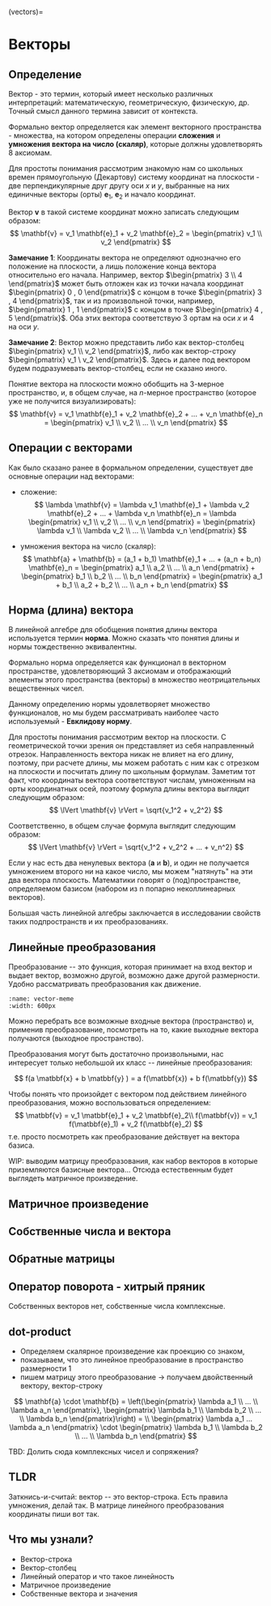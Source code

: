 (vectors)=
# Векторы

## Определение

Вектор - это термин, который имеет несколько различных интерпретаций: математическую, геометрическую, физическую, др. Точный смысл данного термина зависит от контекста.

Формально вектор определяется как элемент векторного пространства - множества, на котором определены операции **сложения** и **умножения вектора на число (скаляр)**, которые должны удовлетворять 8 аксиомам.

Для простоты понимания рассмотрим знакомую нам со школьных времен прямоугольную (Декартову) систему координат на плоскости - две перпендикулярные друг другу оси $x$ и $y$, выбранные на них единичные векторы (орты) $\mathbf{e}_1$, $\mathbf{e}_2$ и начало координат.

Вектор $\mathbf{v}$ в такой системе координат можно записать следующим образом:
$$
\mathbf{v} = v_1 \mathbf{e}_1 + v_2 \mathbf{e}_2 = \begin{pmatrix} v_1 \\ v_2 \end{pmatrix}
$$

**Замечание 1**: Координаты вектора не определяют однозначно его положение на плоскости, а лишь положение конца вектора относительно его начала. Например, вектор $\begin{pmatrix} 3 \\ 4 \end{pmatrix}$ может быть отложен как из точки начала координат $\begin{pmatrix} 0 , 0 \end{pmatrix}$ с концом в точке $\begin{pmatrix} 3 , 4 \end{pmatrix}$, так и из произвольной точки, например, $\begin{pmatrix} 1 , 1 \end{pmatrix}$ с концом в точке $\begin{pmatrix} 4 , 5 \end{pmatrix}$. Оба этих вектора соответствую 3 ортам на оси $x$ и 4 на оси $y$.

**Замечание 2**: Вектор можно представить либо как вектор-столбец $\begin{pmatrix} v_1 \\ v_2 \end{pmatrix}$, либо как вектор-строку $\begin{pmatrix} v_1 \ v_2 \end{pmatrix}$. Здесь и далее под вектором будем подразумевать вектор-столбец, если не сказано иного.

Понятие вектора на плоскости можно обобщить на 3-мерное пространство, и, в общем случае, на $n$-мерное пространство (которое уже не получится визуализировать):
$$
\mathbf{v} = v_1 \mathbf{e}_1 + v_2 \mathbf{e}_2 + ... + v_n \mathbf{e}_n = \begin{pmatrix} v_1 \\ v_2 \\ ... \\ v_n \end{pmatrix}
$$

## Операции с векторами

Как было сказано ранее в формальном определении, существует две основные операции над векторами:

- сложение:
$$
\lambda \mathbf{v} = \lambda v_1 \mathbf{e}_1 + \lambda v_2 \mathbf{e}_2 + ... + \lambda v_n \mathbf{e}_n = \lambda  \begin{pmatrix} v_1 \\ v_2 \\ ... \\ v_n \end{pmatrix} = \begin{pmatrix} \lambda v_1 \\ \lambda v_2 \\ ... \\ \lambda v_n \end{pmatrix}
$$

- умножения вектора на число (скаляр):
$$
\mathbf{a} + \mathbf{b} = (a_1 + b_1) \mathbf{e}_1 + ... + (a_n + b_n) \mathbf{e}_n = \begin{pmatrix} a_1 \\ a_2 \\ ... \\ a_n \end{pmatrix} + \begin{pmatrix} b_1 \\ b_2 \\ ... \\ b_n \end{pmatrix} = \begin{pmatrix} a_1 + b_1 \\ a_2 + b_2 \\ ... \\ a_n + b_n \end{pmatrix}
$$

## Норма (длина) вектора

В линейной алгебре для обобщения понятия длины вектора используется термин **норма**. Можно сказать что понятия длины и нормы тождественно эквивалентны.

Формально норма определяется как функционал в векторном пространстве, удовлетворяющий 3 аксиомам и отображающий элементы этого пространства (векторы) в множество неотрицательных вещественных чисел.

Данному определению нормы удовлетворяет множество функционалов, но мы будем рассматривать наиболее часто используемый - **Евклидову норму**.

Для простоты понимания рассмотрим вектор на плоскости. С геометрической точки зрения он представляет из себя направленный отрезок. Направленность вектора никак не влияет на его длину, поэтому, при расчете длины, мы можем работать с ним как с отрезком на плоскости и посчитать длину по школьным формулам.
Заметим тот факт, что координаты вектора соответствуют числам, умноженным на орты координатных осей, поэтому формула длины вектора выглядит следующим образом:
$$
\lVert \mathbf{v} \rVert = \sqrt{v_1^2 + v_2^2}
$$

Соответственно, в общем случае формула выглядит следующим образом:
$$
\lVert \mathbf{v} \rVert = \sqrt{v_1^2 + v_2^2 + ... + v_n^2}
$$

Если у нас есть два ненулевых вектора ($\mathbf{a}$ и $\mathbf{b}$), и один не получается умножением второго ни на какое число, мы можем "натянуть" на эти два вектора плоскость. Математики говорят о (под)пространстве, определяемом базисом (набором из n попарно неколлинеарных векторов).


Большая часть линейной алгебры заключается в исследовании свойств таких подпространств и их преобразованиях.

## Линейные преобразования

Преобразование -- это функция, которая принимает на вход вектор и выдает вектор, возможно другой, возможно даже другой размерности.
Удобно рассматривать преобразования как движение.

```{figure} /_static/linalgblock/vector-transformation.png
:name: vector-meme
:width: 600px
```

Можно перебрать все возможные входные вектора (пространство) и, применив преобразование, посмотреть на то, какие выходные вектора получаются (выходное пространство).


Преобразования могут быть достаточно произвольными, нас интересует только небольшой их класс -- линейные преобразования:

$$
f(a \matbbf{x} + b \matbbf{y} ) = a f(\matbbf{x}) + b f(\matbbf{y})
$$


Чтобы понять что произойдет с вектором под действием линейного преобразования, можно воспользоваться определением:
$$
\matbbf{v} = v_1 \matbbf{e}_1 + v_2 \matbbf{e}_2\\
f(\matbbf{v}) = v_1 f(\matbbf{e}_1) + v_2 f(\matbbf{e}_2)
$$
т.е. просто посмотреть как преобразование действует на вектора базиса.


WIP: выводим матрицу преобразования, как набор векторов в которые приземляются базисные вектора...
Отсюда естественным будет выглядеть матричное произведение.

## Матричное произведение
## Собственные числа и вектора
## Обратные матрицы
## Оператор поворота - хитрый пряник
Собственных векторов нет, собственные числа комплексные.

## dot-product

- Определяем скалярное произведение как проекцию со знаком, 
- показываем, что это линейное преобразование в пространство размерности 1
- пишем матрицу этого преобразование -> получаем двойственный вектору, вектор-строку

$$
\mathbf{a} \cdot \mathbf{b} = \left(\begin{pmatrix} \lambda a_1 \\ ... \\ \lambda a_n \end{pmatrix}, \begin{pmatrix} \lambda b_1 \\ \lambda b_2 \\ ... \\ \lambda b_n \end{pmatrix}\right) = \\
\begin{pmatrix} \lambda a_1 ...  \lambda a_n \end{pmatrix} \cdot \begin{pmatrix} \lambda b_1 \\ \lambda b_2 \\ ... \\ \lambda b_n \end{pmatrix}
$$

TBD: Долить сюда комплексных чисел и сопряжения?


## TLDR

Заткнись-и-считай: вектор -- это вектор-строка. Есть правила умножения, делай так. В матрице линейного преобразования координаты пиши вот так.


## Что мы узнали? 


- Вектор-строка
- Вектор-столбец
- Линейный оператор и что такое линейность
- Матричное произведение
- Собственные вектора и значения